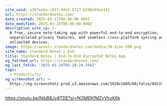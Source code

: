 ```yaml
---
site_uuid: a397eaba-c837-48e5-8727-b298e94ae141
url: https://standardnotes.com/
date_created: 2025-03-21T00:00:00.000Z
date_modified: 2025-03-24T00:00:00.000Z
description_site_cp: >-
  A free, secure note-taking app with powerful end-to-end encryption,
  unparalleled privacy features, and seamless cross-platform syncing on
  unlimited devices.
image: https://assets.standardnotes.com/media/SN-Icon-500.png
site_name: Standard Notes | End
title: Standard Notes | End-To-End Encrypted Notes App
og_fetched_url: https://standardnotes.com/
og_last_fetch: '2025-03-24T06:28:24.346Z'
tags:
  - Productivity
og_screenshot_url: >-
  https://og-screenshots-prod.s3.amazonaws.com/1920x1080/80/false/8d119f684a4058c4ad16e703570373633b071a74c33439d278537a1792167b09.jpeg
---
```


https://youtu.be/NibB8Jy8TDE?si=fK0MEKfMZvVhzK6k